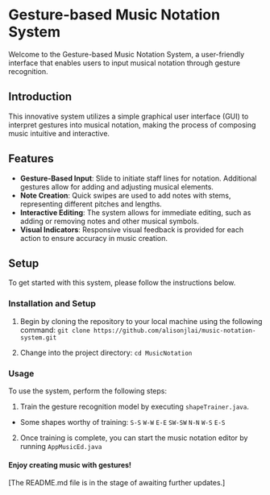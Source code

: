 # Gesture-based Music Notation System

Welcome to the Gesture-based Music Notation System, a user-friendly interface that enables users to input musical notation through gesture recognition.

## Introduction

This innovative system utilizes a simple graphical user interface (GUI) to interpret gestures into musical notation, making the process of composing music intuitive and interactive.

## Features

- **Gesture-Based Input**: Slide to initiate staff lines for notation. Additional gestures allow for adding and adjusting musical elements.
- **Note Creation**: Quick swipes are used to add notes with stems, representing different pitches and lengths.
- **Interactive Editing**: The system allows for immediate editing, such as adding or removing notes and other musical symbols.
- **Visual Indicators**: Responsive visual feedback is provided for each action to ensure accuracy in music creation.

## Setup

To get started with this system, please follow the instructions below.

### Installation and Setup

1. Begin by cloning the repository to your local machine using the following command: `git clone https://github.com/alisonjlai/music-notation-system.git`

2. Change into the project directory: `cd MusicNotation`

### Usage

To use the system, perform the following steps:

1. Train the gesture recognition model by executing `shapeTrainer.java`.

- Some shapes worthy of training: `S-S` `W-W` `E-E` `SW-SW` `N-N` `W-S` `E-S`

2. Once training is complete, you can start the music notation editor by running `AppMusicEd.java`

#### Enjoy creating music with gestures!

[The README.md file is in the stage of awaiting further updates.]

